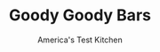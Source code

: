 ---
layout: ../../layouts/MarkdownPostLayout.astro
title: Goody Goody Bars
author: America's Test Kitchen
pubDate: 2023-03-15
description: "These cookie bars have all the salty-sweet taste of a Baby Ruth bar, with the added bonus of a layer of chocolate."
image_url: https://res.cloudinary.com/hksqkdlah/image/upload/ar_1:1,c_fill,dpr_2.0,f_auto,fl_lossy.progressive.strip_profile,g_faces:auto,q_auto:low,w_344/7761_sfs-goodygoodybars-276613
tags: ["Desserts or Baked Goods","Chocolate","Cookies","Looking for a Recipe"]
calories: 5302
protein: 4
carbohydrates: 30
fats: 
fiber: 1
ingredients: ["1 cup packed (7 ounces), light brown sugar","1 cup, light corn syrup","1 cup, peanut butter","1 cup, salted dry-roasted peanuts, chopped","6 cups, cornflakes","1 cup (6 ounces), semisweet chocolate chips, melted"]
serves: 24
time: "20 minutes, plus 30 minutes cooling"
instructions: ["Grease 13- by 9-inch baking pan. Bring sugar and corn syrup to simmer in large pot. Off heat, add peanut butter and peanuts, stirring until smooth. Add cornflakes and stir until incorporated.","Scrape mixture into prepared pan and press into bottom and corners with greased spatula. Drizzle melted chocolate over top and spread to cover. Let cool completely, about 30 minutes. Slice and serve. (Bars can be stored in airtight container for 2 days.)"]
nutrition: ["148 mg Potassium","75 mg Phosphorus","20 mg Calcium","2 mg Iron","39 mg Magnesium","65 mg Sodium","10 g Fat","3 mg Niacin (B3)","4 g Monounsaturated","2 g Polyunsaturated","1 mg Vitamin C","2 g Saturated","1 g Fiber","22 µg Folic acid","27 µg Folate (food)","22 g Sugars","4 g Water","30 g Carbs","65 µg Folate equivalent (total)","4 g Protein","1 mg Vitamin E","34 µg Vitamin A","220 kcal Energy","20 g Sugars, added","5302 calories"]
notes: "Melt the chocolate by microwaving the chips in a bowl until smooth, 30 to 60 seconds."
---